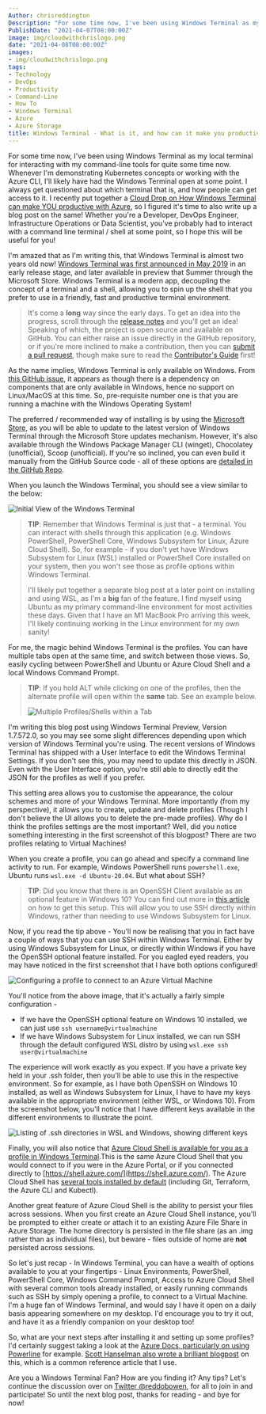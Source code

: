 ```yaml
---
Author: chrisreddington
Description: "For some time now, I've been using Windows Terminal as my local terminal for interacting with my command-line tools for quite some time now. Whenever I'm demonstrating Kubernetes concepts or working with the Azure CLI, I'll likely have had the Windows Terminal open at some point. I always get questioned about which terminal that is, and how people can get access to it. I recently put together a Cloud Drop on How Windows Terminal can make YOU productive with Azure, so I figured it's time to also write up a blog post on the same! Whether you're a Developer, DevOps Engineer, Infrastructure Operations or Data Scientist, you've probably had to interact with a command line terminal / shell at some point, so I hope this will be useful for you!"
PublishDate: "2021-04-07T08:00:00Z"
image: img/cloudwithchrislogo.png
date: "2021-04-08T08:00:00Z"
images:
- img/cloudwithchrislogo.png
tags:
- Technology
- DevOps
- Productivity
- Command-Line
- How To
- Windows Terminal
- Azure
- Azure Storage
title: Windows Terminal - What is it, and how can it make you productive with Azure?
---
```

For some time now, I've been using Windows Terminal as my local terminal for interacting with my command-line tools for quite some time now. Whenever I'm demonstrating Kubernetes concepts or working with the Azure CLI, I'll likely have had the Windows Terminal open at some point. I always get questioned about which terminal that is, and how people can get access to it. I recently put together a [Cloud Drop on How Windows Terminal can make YOU productive with Azure](/episode/cloud-drops-windows-terminal-productive-azure), so I figured it's time to also write up a blog post on the same! Whether you're a Developer, DevOps Engineer, Infrastructure Operations or Data Scientist, you've probably had to interact with a command line terminal / shell at some point, so I hope this will be useful for you!

I'm amazed that as I'm writing this, that Windows Terminal is almost two years old now! [Windows Terminal was first announced in May 2019](https://devblogs.microsoft.com/commandline/introducing-windows-terminal/) in an early release stage, and later available in preview that Summer through the Microsoft Store. Windows Terminal is a modern app, decoupling the concept of a terminal and a shell, allowing you to spin up the shell that you prefer to use in a friendly, fast and productive terminal environment.

  > It's come a **long** way since the early days. To get an idea into the progress, scroll through the [release notes](https://github.com/microsoft/terminal/releases) and you'll get an idea! Speaking of which, the project is open source and available on GitHub. You can either raise an issue directly in the GitHub repository, or if you're more inclined to make a contribution, then you can [submit a pull request](https://github.com/microsoft/terminal/pulls), though make sure to read the [Contributor's Guide](https://github.com/microsoft/terminal/blob/main/CONTRIBUTING.md) first!

As the name implies, Windows Terminal is only available on Windows. From [this GitHub issue](https://github.com/microsoft/terminal/issues/563), it appears as though there is a dependency on components that are only available in Windows, hence no support on Linux/MacOS at this time. So, pre-requisite number one is that you are running a machine with the Windows Operating System!

The preferred / recommended way of installing is by using the [Microsoft Store](https://aka.ms/terminal), as you will be able to update to the latest version of Windows Terminal through the Microsoft Store updates mechanism. However, it's also available through the Windows Package Manager CLI (winget), Chocolatey (unofficial), Scoop (unofficial). If you're so inclined, you can even build it manually from the GitHub Source code - all of these options are [detailed in the GitHub Repo](https://github.com/microsoft/terminal#installing-and-running-windows-terminal).

When you launch the Windows Terminal, you should see a view similar to the below:

![Initial View of the Windows Terminal](/img/blog/windows-terminal-productive-azure/windows-terminal-initial.jpg)

  > **TIP**: Remember that Windows Terminal is just that - a terminal. You can interact with shells through this application (e.g. Windows PowerShell, PowerShell Core, Windows Subsystem for Linux, Azure Cloud Shell). So, for example - if you don't yet have Windows Subsystem for Linux (WSL) installed or PowerShell Core installed on your system, then you won't see those as profile options within Windows Terminal.
  >
  > I'll likely put together a separate blog post at a later point on installing and using WSL, as I'm a **big** fan of the feature. I find myself using Ubuntu as my primary command-line environment for most activities these days. Given that I have an M1 MacBook Pro arriving this week, I'll likely continuing working in the Linux environment for my own sanity!

For me, the magic behind Windows Terminal is the profiles. You can have multiple tabs open at the same time, and switch between those views. So, easily cycling between PowerShell and Ubuntu or Azure Cloud Shell and a local Windows Command Prompt.

  > **TIP**: If you hold ALT while clicking on one of the profiles, then the alternate profile will open within the **same** tab. See an example below.
  >
  > ![Multiple Profiles/Shells within a Tab](/img/blog/windows-terminal-productive-azure/windows-terminal-multishell-tab.jpg)

I'm writing this blog post using Windows Terminal Preview, Version 1.7.572.0, so you may see some slight differences depending upon which version of Windows Terminal you're using. The recent versions of Windows Terminal has shipped with a User Interface to edit the Windows Terminal Settings. If you don't see this, you may need to update this directly in JSON. Even with the User Interface option, you're still able to directly edit the JSON for the profiles as well if you prefer.

This setting area allows you to customise the appearance, the colour schemes and more of your Windows Terminal. More importantly (from my perspective), it allows you to create, update and delete profiles (Though I don't believe the UI allows you to delete the pre-made profiles). Why do I think the profiles settings are the most important? Well, did you notice something interesting in the first screenshot of this blogpost? There are two profiles relating to Virtual Machines!

When you create a profile, you can go ahead and specify a command line activity to run. For example, Windows PowerShell runs ``powershell.exe``, Ubuntu runs ``wsl.exe -d Ubuntu-20.04``. But what about SSH?

  > **TIP**: Did you know that there is an OpenSSH Client available as an optional feature in Windows 10? You can find out more in [this article](https://www.howtogeek.com/336775/how-to-enable-and-use-windows-10s-built-in-ssh-commands/) on how to get this setup. This will allow you to use SSH directly within Windows, rather than needing to use Windows Subsystem for Linux.

Now, if you read the tip above - You'll now be realising that you in fact have a couple of ways that you can use SSH within Windows Terminal. Either by using Windows Subsystem for Linux, or directly within Windows if you have the OpenSSH optional feature installed. For you eagled eyed readers, you may have noticed in the first screenshot that I have both options configured!

![Configuring a profile to connect to an Azure Virtual Machine](/img/blog/windows-terminal-productive-azure/windows-terminal-ssh-connections.jpg)

You'll notice from the above image, that it's actually a fairly simple configuration -
* If we have the OpenSSH optional feature on Windows 10 installed, we can just use ``ssh username@virtualmachine``
* If we have Windows Subsystem for Linux installed, we can run SSH through the default configured WSL distro by using ``wsl.exe ssh user@virtualmachine``

The experience will work exactly as you expect. If you have a private key held in your .ssh folder, then you'll be able to use this in the respective environment. So for example, as I have both OpenSSH on Windows 10 installed, as well as Windows Subsystem for Linux, I have to have my keys available in the appropriate environment (either WSL, or Windows 10). From the screenshot below, you'll notice that I have different keys available in the different environments to illustrate the point.

![Listing of .ssh directories in WSL and Windows, showing different keys](/img/blog/windows-terminal-productive-azure/windows-terminal-ssh-keys.jpg)

Finally, you will also notice that [Azure Cloud Shell is available for you as a profile in Windows Terminal](https://devblogs.microsoft.com/commandline/the-azure-cloud-shell-connector-in-windows-terminal/).This is the same Azure Cloud Shell that you would connect to if you were in the Azure Portal, or if you connected directly to [https://shell.azure.com/](https://shell.azure.com/). The Azure Cloud Shell has [several tools installed by default](https://docs.microsoft.com/en-gb/azure/cloud-shell/features#tools) (including Git, Terraform, the Azure CLI and Kubectl).

Another great feature of Azure Cloud Shell is the ability to persist your files across sessions. When you first create an Azure Cloud Shell instance, you'll be prompted to either create or attach it to an existing Azure File Share in Azure Storage. The home directory is persisted in the file share (as an .img rather than as individual files), but beware - files outside of home are **not** persisted across sessions.

So let's just recap - In Windows Terminal, you can have a wealth of options available to you at your fingertips - Linux Environments, PowerShell, PowerShell Core, Windows Command Prompt, Access to Azure Cloud Shell with several common tools already installed, or easily running commands such as SSH by simply opening a profile, to connect to a Virtual Machine. I'm a huge fan of Windows Terminal, and would say I have it open on a daily basis appearing somewhere on my desktop. I'd encourage you to try it out, and have it as a friendly companion on your desktop too!

So, what are your next steps after installing it and setting up some profiles? I'd certainly suggest taking a look at the [Azure Docs, particularly on using Powerline](https://docs.microsoft.com/en-us/windows/terminal/custom-terminal-gallery/powerline-in-powershell) for example. [Scott Hanselman also wrote a brilliant blogpost](https://www.hanselman.com/blog/how-to-make-a-pretty-prompt-in-windows-terminal-with-powerline-nerd-fonts-cascadia-code-wsl-and-ohmyposh) on this, which is a common reference article that I use.

Are you a Windows Terminal Fan? How are you finding it? Any tips? Let's continue the discussion over on [Twitter @reddobowen](https://twitter.com/reddobowen), for all to join in and participate! So until the next blog post, thanks for reading - and bye for now!